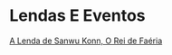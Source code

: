 <!-- TITLE: Lendas E Eventos -->
<!-- SUBTITLE: Visão geral sobre Lendas E Eventos -->

# Lendas E Eventos
[A Lenda de Sanwu Konn, O Rei de Faéria](http://localhost/lendas-e-eventos/a-lenda-de-sanwu-konn#a-lenda-de-sanwu-konn)

